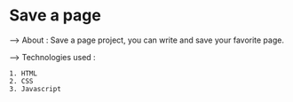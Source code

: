# Save a page

--> About : Save a page project, you can write and save your favorite page.

--> Technologies used : 

    1. HTML
    2. CSS
    3. Javascript
